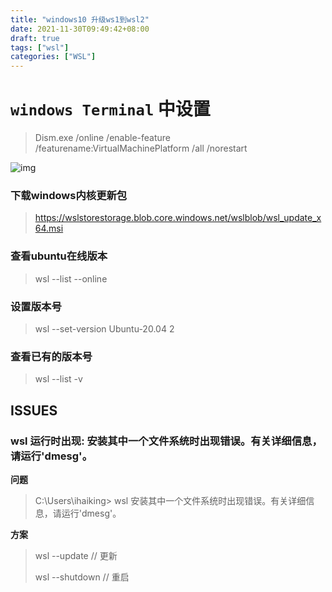 ```yaml
---
title: "windows10 升级ws1到wsl2"
date: 2021-11-30T09:49:42+08:00
draft: true
tags: ["wsl"]
categories: ["WSL"]
---
```






# `windows Terminal` 中设置

>  Dism.exe /online /enable-feature /featurename:VirtualMachinePlatform /all /norestart





![img](/snapshots/uTools_1638237072245.png)



### 下载windows内核更新包

> https://wslstorestorage.blob.core.windows.net/wslblob/wsl_update_x64.msi



### 查看ubuntu在线版本



>  wsl --list --online



### 设置版本号

> wsl --set-version Ubuntu-20.04 2





### 查看已有的版本号
> wsl --list -v



## ISSUES

### wsl 运行时出现: 安装其中一个文件系统时出现错误。有关详细信息，请运行'dmesg'。



**问题**

> C:\Users\ihaiking> wsl
> 安装其中一个文件系统时出现错误。有关详细信息，请运行'dmesg'。



**方案**

> wsl --update // 更新
>
> wsl --shutdown // 重启
